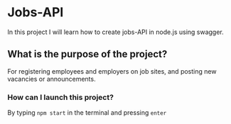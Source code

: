 # Jobs-API

In this project I will learn how to create jobs-API in node.js using swagger.

## What is the purpose of the project?

For registering employees and employers on job sites, and posting new vacancies or announcements.

### How can I launch this project?

By typing `npm start` in the terminal and pressing `enter`
